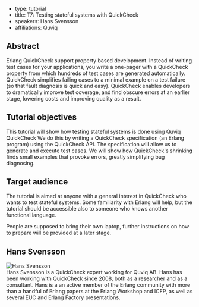- type: tutorial
- title: T7: Testing stateful systems with QuickCheck
- speakers: Hans Svensson
- affiliations: Quviq

## Abstract
Erlang QuickCheck support property based development. Instead of writing test cases
for your applications, you write a one-pager with a QuickCheck property from which
hundreds of test cases are generated automatically. QuickCheck simplifies failing
cases to a minimal example on a test failure (so that fault diagnosis is quick and
easy). QuickCheck enables developers to dramatically improve test coverage, and find
obscure errors at an earlier stage, lowering costs and improving quality as a result.


## Tutorial objectives

This tutorial will show how testing stateful systems is done using Quviq QuickCheck
We do this by writing a QuickCheck specification (an Erlang program) using the
QuickCheck API. The specification will allow us to generate and execute test cases.
We will show how QuickCheck's shrinking finds small examples that provoke errors,
greatly simplifying bug diagnosing.


## Target audience
The tutorial is aimed at anyone with a general interest in QuickCheck who wants to
test stateful systems. Some familiarity with Erlang will help, but the tutorial should
be accessible also to someone who knows another functional language.

People are supposed to bring their own laptop, further instructions on how to prepare
will be provided at a later stage.

## Hans Svensson
<div class="row" media:type="text/omd">

<div class="medium-4 columns">
<img src="img/hans-svensson.jpg" alt="Hans Svensson"></img>
</div>

<div class="medium-8 columns" media:type="text/omd">
Hans Svensson is a QuickCheck expert working for Quviq AB. Hans has been working with
QuickCheck since 2008, both as a researcher and as a consultant. Hans is a an active
member of the Erlang community with more than a handful of Erlang papers at the Erlang
Workshop and ICFP, as well as several EUC and Erlang Factory presentations.
</div>

</div>
